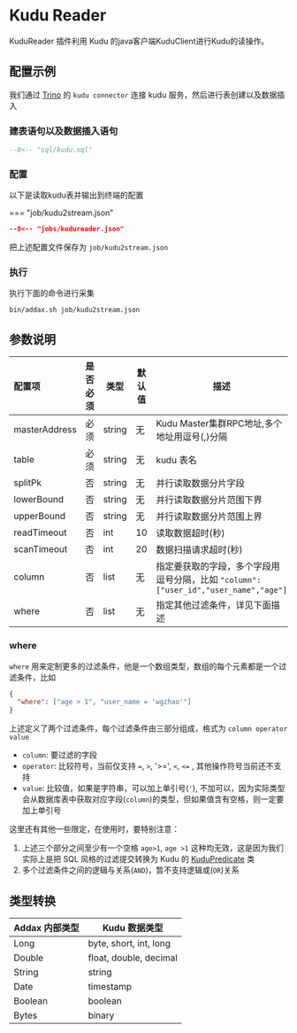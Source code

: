 # Kudu Reader

KuduReader 插件利用 Kudu 的java客户端KuduClient进行Kudu的读操作。

## 配置示例

我们通过 [Trino](https://trino.io)  的 `kudu connector` 连接 kudu 服务，然后进行表创建以及数据插入

### 建表语句以及数据插入语句

```sql
--8<-- "sql/kudu.sql"
```

### 配置

以下是读取kudu表并输出到终端的配置

=== "job/kudu2stream.json"

  ```json
  --8<-- "jobs/kudureader.json"
  ```

把上述配置文件保存为 `job/kudu2stream.json`

### 执行

执行下面的命令进行采集

```shell
bin/addax.sh job/kudu2stream.json
```

## 参数说明

| 配置项    | 是否必须 |  类型      |默认值 | 描述                                            |
| :-------- | :------: | ------ | -----|------------------------------------------------|
| masterAddress | 必须 | string  |  无  | Kudu Master集群RPC地址,多个地址用逗号(,)分隔 |
| table | 必须  |  string | 无 | kudu 表名 |
| splitPk | 否 |  string | 无  | 并行读取数据分片字段 |
| lowerBound | 否 | string | 无 | 并行读取数据分片范围下界 |
| upperBound | 否 | string | 无 | 并行读取数据分片范围上界 |
| readTimeout | 否 | int  | 10 | 读取数据超时(秒) |
| scanTimeout | 否  | int | 20  | 数据扫描请求超时(秒) |
| column      | 否  | list | 无 | 指定要获取的字段，多个字段用逗号分隔，比如 `"column":["user_id","user_name","age"]` |
| where       | 否  | list | 无 | 指定其他过滤条件，详见下面描述 |

### where

`where` 用来定制更多的过滤条件，他是一个数组类型，数组的每个元素都是一个过滤条件，比如

```json
{
  "where": ["age > 1", "user_name = 'wgzhao'"] 
}
```

上述定义了两个过滤条件，每个过滤条件由三部分组成，格式为  `column operator value`

- `column`: 要过滤的字段
- `operator`: 比较符号，当前仅支持 `=`,  `>`, '>=', `<`, `<=` , 其他操作符号当前还不支持
- `value`: 比较值，如果是字符串，可以加上单引号(`'`), 不加可以，因为实际类型会从数据库表中获取对应字段(`column`)的类型，但如果值含有空格，则一定要加上单引号

这里还有其他一些限定，在使用时，要特别注意：

1. 上述三个部分之间至少有一个空格 `age>1`, `age >1` 这种均无效，这是因为我们实际上是把 SQL 风格的过滤提交转换为 Kudu 的 [KuduPredicate](https://kudu.apache.org/releases/1.14.0/apidocs/org/apache/kudu/client/KuduPredicate.html) 类
2. 多个过滤条件之间的逻辑与关系(`AND`)，暂不支持逻辑或(`OR`)关系

## 类型转换

| Addax 内部类型| Kudu 数据类型    |
| -------- | -----  |
| Long     | byte, short, int, long |
| Double   | float, double, decimal |
| String   | string |
| Date     | timestamp  |
| Boolean  | boolean |
| Bytes    | binary |
